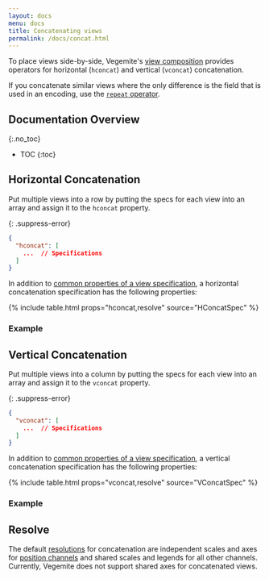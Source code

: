 ```yaml
---
layout: docs
menu: docs
title: Concatenating views
permalink: /docs/concat.html
---
```


To place views side-by-side, Vegemite's [view composition](composition.html) provides operators for horizontal (`hconcat`) and vertical (`vconcat`) concatenation.

If you concatenate similar views where the only difference is the field that is used in an encoding, use the [`repeat` operator](repeat.html).

## Documentation Overview
{:.no_toc}

- TOC
{:toc}

## Horizontal Concatenation

Put multiple views into a row by putting the specs for each view into an array and assign it to the `hconcat` property.

{: .suppress-error}
```json
{
  "hconcat": [
    ...  // Specifications
  ]
}
```

In addition to [common properties of a view specification](spec.html#common),
a horizontal concatenation specification has the following properties:

{% include table.html props="hconcat,resolve" source="HConcatSpec" %}

### Example

<span class="vl-example" data-name="hconcat_weather"></span>

## Vertical Concatenation

Put multiple views into a column by putting the specs for each view into an array and assign it to the `vconcat` property.

{: .suppress-error}
```json
{
  "vconcat": [
    ...  // Specifications
  ]
}
```

In addition to [common properties of a view specification](spec.html#common),
a vertical concatenation specification has the following properties:

{% include table.html props="vconcat,resolve" source="VConcatSpec" %}

### Example

<span class="vl-example" data-name="vconcat_weather"></span>

## Resolve

The default [resolutions](resolve.html) for concatenation are independent scales and axes for [position channels](encoding.html#position) and shared scales and legends for all other channels. Currently, Vegemite does not support shared axes for concatenated views.
